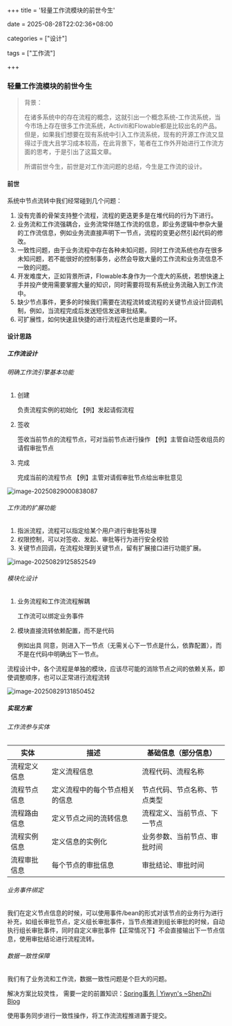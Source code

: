 +++
title = '轻量工作流模块的前世今生'

date = 2025-08-28T22:02:36+08:00

categories = ["设计"]

tags = ["工作流"]

+++



### 轻量工作流模块的前世今生



> 背景：
>
> 在诸多系统中的存在流程的概念，这就引出一个概念系统-工作流系统，当今市场上存在很多工作流系统，Activiti和Flowable都是比较出名的产品。但是，如果我们想要在现有系统中引入工作流系统，现有的开源工作流又显得过于庞大且学习成本较高，在此背景下，笔者在工作外开始进行工作流方面的思考，于是引出了这篇文章。
>
> 
>
> 所谓前世今生，前世是对工作流问题的总结，今生是工作流的设计。



#### 前世

系统中节点流转中我们经常碰到几个问题：

1. 没有完善的骨架支持整个流程，流程的更迭更多是在堆代码的行为下进行。
2. 业务流和工作流强耦合，业务流常伴随工作流的信息，即业务逻辑中参杂大量的工作流信息，例如业务流直接声明下一节点，流程的变更必然引起代码的修改。
3. 一致性问题，由于业务流程中存在各种未知问题，同时工作流系统也存在很多未知问题，若不能很好的控制事务，必然会导致大量的工作流和业务流信息不一致的问题。
4. 开发难度大，正如背景所讲，Flowable本身作为一个庞大的系统，若想快速上手并投产使用需要掌握大量的知识，同时需要将现有系统业务流融入到工作流中。
5. 缺少节点事件，更多的时候我们需要在流程流转或流程的关键节点设计回调机制，例如，当流程完成后发送短信发送审批结果。
6. 可扩展性，如何快速且快捷的进行流程迭代也是重要的一环。





#### 设计思路



##### 工作流设计

###### 明确工作流引擎基本功能

1. 创建

   负责流程实例的初始化 【例】发起请假流程

2. 签收

   签收当前节点的流程节点，可对当前节点进行操作 【例】主管自动签收组员的请假审批节点

3. 完成

   完成当前的流程节点 【例】主管对请假审批节点给出审批意见

![image-20250829000838087](https://filestore.lifepoem.fun/know/20250829000838115.png)



###### 工作流的扩展功能

1. 指派流程，流程可以指定给某个用户进行审批等处理
2. 权限控制，可以对签收、发起、审批等行为进行安全校验
3. 关键节点回调，在流程处理到关键节点，留有扩展接口进行功能扩展。

![image-20250829125852549](https://filestore.lifepoem.fun/know/202508291258588.png)

###### 模块化设计

1. 业务流程和工作流流程解耦

   工作流可以绑定业务事件

2. 模块直接流转依赖配置，而不是代码

   例如出具 同意，则进入下一节点（无需关心下一节点是什么，依靠配置），而不是在代码中明确出下一节点。

流程设计中，各个流程是单独的模块，应该尽可能的消除节点之间的依赖关系，即使调整顺序，也可以正常进行流程流转

![image-20250829131850452](https://filestore.lifepoem.fun/know/202508291318494.png)





##### 实现方案



###### 工作流参与实体

| 实体         | 描述                           | 基础信息（部分信息）         |
| ------------ | ------------------------------ | ---------------------------- |
| 流程定义信息 | 定义流程信息                   | 流程代码、流程名称           |
| 流程节点信息 | 定义流程中的每个节点相关的信息 | 节点代码、节点名称、节点类型 |
| 流程路由信息 | 定义节点之间的流转信息         | 流程定义、当前节点、下一节点 |
| 流程实例信息 | 定义信息的实例化               | 业务参数、当前节点、审批时间 |
| 流程审批信息 | 每个节点的审批信息             | 审批结论、审批时间           |



###### 业务事件绑定

我们在定义节点信息的时候，可以使用事件/bean的形式对该节点的业务行为进行补充，如组长审批节点，定义组长审批事件，当节点推进到组长审批的时候，自动执行组长审批事件，同时自定义审批事件【正常情况下】不会直接输出下一节点信息，使用审批结论进行流程流转。



###### 数据一致性保障

我们有了业务流和工作流，数据一致性问题是个巨大的问题。

解决方案比较灵性， 需要一定的前置知识：[Spring事务 | Yiwyn's ~ShenZhi Blog](https://blog.lifepoem.fun/posts/互联网/spring/spring事务/)

使用事务同步进行一致性操作，将工作流流程推进置于提交。









